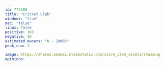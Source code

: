 ```yaml
---
id: 772180
title: "Cricket Club"
windows: "true"
mac: "false"
linux: false
positive: 108
negative: 10
estimated_owners: "0 - 20000"
peak_ccu: 1

image: https://shared.akamai.steamstatic.com/store_item_assets/steam/apps/772180/header.jpg?t=1585712475
opinions:
---
```

